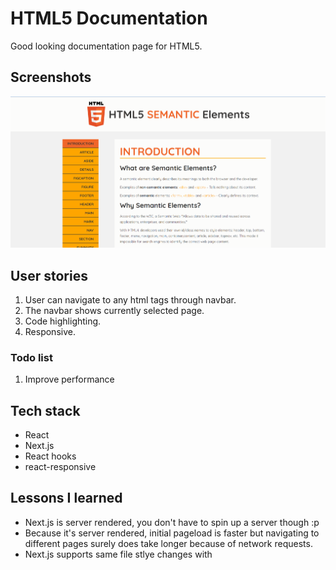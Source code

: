 # HTML5 Documentation

Good looking documentation page for HTML5.

## Screenshots

<img src="https://github.com/shimphillip/html5-documentation/blob/master/html5-documentation.gif" />

## User stories

1. User can navigate to any html tags through navbar.
2. The navbar shows currently selected page.
3. Code highlighting.
4. Responsive.

### Todo list

1. Improve performance

## Tech stack

- React
- Next.js
- React hooks
- react-responsive

## Lessons I learned

- Next.js is server rendered, you don't have to spin up a server though :p
- Because it's server rendered, initial pageload is faster but navigating to different pages surely does take longer because of network requests.
- Next.js supports same file stlye changes with <style jsx> tags, very convenient.
- Good SEO

## Credits

- W3Schools for documentation texts.
- Amazing official docs by Zeit team.
- PrismJS

## Running a local copy of the app

- Clone the repo

  ```bash
  git clone https://github.com/shimphillip/html5-documentation.git
  cd html5-documentation
  ```

- Install the dependencies

  ```bash
  yarn install
  ```

  `or`

  ```bash
  npm install
  ```

- Start a development server

  ```bash
  yarn dev
  ```

  `or`

  ```bash
  npm run dev
  ```

- Build for production
  ```bash
  yarn build
  ```
  `or`
  ```bash
  npm run build
  ```
